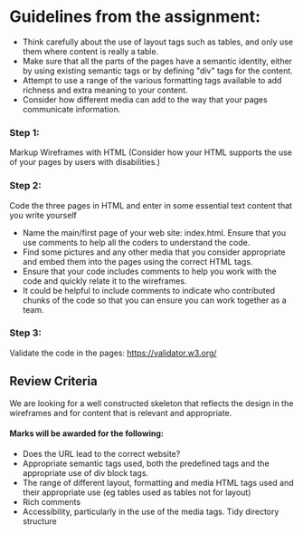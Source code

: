 

# Guidelines from the assignment:
*  Think carefully about the use of layout tags such as tables, and only use them where content is really a table. 
*  Make sure that all the parts of the pages have a semantic identity, either by using existing semantic tags or by 
defining "div" tags for the content. 
*  Attempt to use a range of the various formatting tags available to add richness and extra meaning to your content. 
*  Consider how different media can add to the way that your pages communicate information.
    
### Step 1: 
Markup Wireframes with HTML (Consider how your HTML supports the use of your pages by users with disabilities.)
### Step 2: 
Code the three pages in HTML and enter in some essential text content that you write yourself
*  Name the main/first page of your web site: index.html. Ensure that you use comments to help all the coders to 
   understand the code.
*  Find some pictures and any other media that you consider appropriate and embed them into the pages using the 
   correct HTML tags. 
*  Ensure that your code includes comments to help you work with the code and quickly relate it to the wireframes.
*  It could be helpful to include comments to indicate who contributed chunks of the code so that you can ensure 
   you can work together as a team.
### Step 3: 
   Validate the code in the pages: https://validator.w3.org/
   
## Review Criteria
We are looking for a well constructed skeleton that reflects the design in the wireframes and for content that is relevant and appropriate.

#### Marks will be awarded for the following:

*  Does the URL lead to the correct website?
*  Appropriate semantic tags used, both the predefined tags and the appropriate use of div block tags.
*  The range of different layout, formatting and media HTML tags used and their appropriate use (eg tables used as tables not for layout)
*  Rich comments
*  Accessibility, particularly in the use of the media tags. Tidy directory structure
